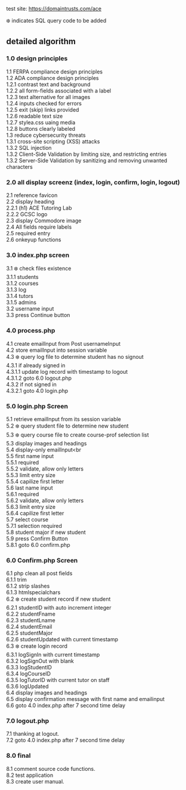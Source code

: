 
test site: https://domaintrusts.com/ace

‍❄️ indicates SQL query code to be added
## detailed algorithm

### 1.0 design principles
1.1 FERPA compliance design principles<br>
1.2 ADA compliance design principles<br>
1.2.1 contrast text and background<br>
1.2.2 all form-fields associated with a label<br>
1.2.3 text alternative for all images<br>
1.2.4 inputs checked for errors<br>
1.2.5 exit (skip) links provided <br>
1.2.6 readable text size<br>
1.2.7 stylea.css uaing media<br>
1.2.8 buttons clearly labeled<br>
1.3 reduce cybersecurity threats<br>
1.3.1 cross-site scripting (XSS) attacks<br>
1.3.2 SQL injection<br>
1.3.2 Client-Side Validation by limiting size, and restricting entries<br>
1.3.2 Server-Side Validation by sanitizing and removing unwanted characters<br>
### 2.0 all display screenz (index, login, confirm, login, logout)
2.1 reference favicon<br>
2.2 display heading<br>
2.2.1 (h1) ACE Tutoring Lab<br>
2.2.2 GCSC logo<br>
2.3 display Commodore image<br>
2.4 All fields require labels<br>
2.5 required entry<br>
2.6 onkeyup functions<br>
### 3.0 index.php screen
3.1 ‍❄️ check files existence<br>
3.1.1 students<br>
3.1.2 courses<br>
3.1.3 log<br>
3.1.4 tutors<br>
3.1.5 admins<br>
3.2 username input<br>
3.3 press Continue button<br>
### 4.0 process.php
4.1 create emailInput from Post usernameInput<br>
4.2 store emailInput into session variable<br>
4.3 ‍❄️ query log file to determine student has no signout<br>
4.3.1 if already signed in<br>
4.3.1.1 update log record with timestamp to logout<br>
4.3.1.2 goto 6.0 logout.php <br>
4.3.2 if not signed in<br>
4.3.2.1 goto 4.0 login.php<br>
### 5.0 login.php Screen
5.1 retrieve emailInput from its session variable<br>
5.2 ‍❄️ query student file to determine new student<br>
5.3 ‍❄️ query course file to create course-prof selection list<br>
5.3 display images and headings<br>
5.4 display-only emailInput<br<br>
5.5 first name input<br>
5.5.1 required<br>
5.5.2 validate, allow only letters<br>
5.5.3 limit entry size<br>
5.5.4 capilize first letter<br>
5.6 last name input<br>
5.6.1 required<br>
5.6.2 validate, allow only letters<br>
5.6.3 limit entry size<br>
5.6.4 capilize first letter<br>
5.7 select course<br>
5.7.1 selection required<br>
5.8 student major if new student<br>
5.9 press Confirm Button<br>
5.8.1 goto 6.0 confirm.php <br>
### 6.0 Confirm.php Screen
6.1 php clean all post fields<br>
6.1.1 trim<br>
6.1.2 strip slashes<br>
6.1.3 htmlspecialchars<br>
6.2 ‍❄️ create student record if new student<br>
6.2.1 studentID with auto increment integer<br>
6.2.2 studentFname<br>
6.2.3 studentLname<br>
6.2.4 studentEmail<br>
6.2.5 studentMajor<br>
6.2.6 studentUpdated with current timestamp<br>
6.3 ‍❄️ create login record<br>
6.3.1 logSignIn with current timestamp<br>
6.3.2 logSignOut with blank<br>
6.3.3 logStudentID<br>
6.3.4 logCourseID<br>
6.3.5 logTutorID with current tutor on staff<br>
6.3.6 logUpdated<br>
6.4 display images and headings<br>
6.5 display confirmation message with first name and emailinput<br>
6.6 goto 4.0 index.php after 7 second time delay<br>
### 7.0 logout.php
7.1 thanking at logout.<br>
7.2 goto 4.0 index.php after 7 second time delay<br>
### 8.0 final
8.1 comment source code functions.<br>
8.2 test application<br>
8.3 create user manual.<br>